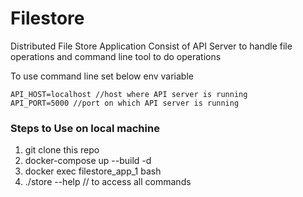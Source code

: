 # Filestore

Distributed File Store Application Consist of API Server to handle file operations and command line tool to do operations

To use command line set below env variable
```
API_HOST=localhost //host where API server is running
API_PORT=5000 //port on which API server is running

```

### Steps to Use on local machine

1) git clone this repo
2) docker-compose up --build -d
3) docker exec filestore_app_1 bash
4) ./store --help // to access all commands